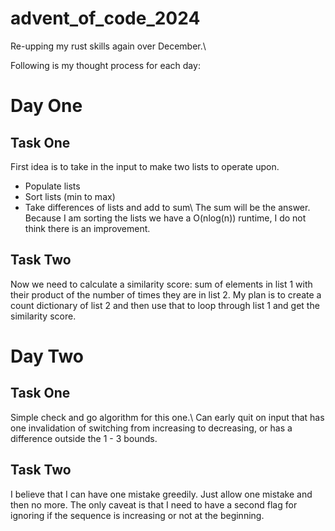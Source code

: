 # advent_of_code_2024
Re-upping my rust skills again over December.\\

Following is my thought process for each day:
# Day One
## Task One
First idea is to take in the input to make two lists to operate upon.
* Populate lists
* Sort lists (min to max)
* Take differences of lists and add to sum\\
The sum will be the answer. Because I am sorting the lists we have a O(nlog(n)) runtime, I do not think there is an improvement.
## Task Two
Now we need to calculate a similarity score: sum of elements in list 1 with their product of the number of times they are in list 2.
My plan is to create a count dictionary of list 2 and then use that to loop through list 1 and get the similarity score.

# Day Two
## Task One
Simple check and go algorithm for this one.\\
Can early quit on input that has one invalidation of switching from increasing to decreasing, or has a difference outside the 1 - 3 bounds.
## Task Two
I believe that I can have one mistake greedily. Just allow one mistake and then no more. The only caveat is that I need to have a second flag for ignoring if the sequence is increasing or not at the beginning.

